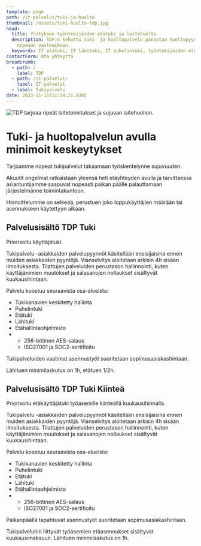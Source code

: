 ```yaml
---
template: page
path: /it-palvelut/tuki-ja-huolto
thumbnail: /assets/tuki-huolto-tdp.jpg
head:
  title: Yrityksen työntekijöiden etätuki ja laitehuolto
  description: TDP:n kehuttu tuki- ja huoltopalvelu panostaa huoltopyyntöjen
    nopeaan vasteaikaan.
  keywords: IT etätuki, IT lähituki, IT puhelintuki, työntekijöiden etätuki
contactForm: Ota yhteyttä
breadcrumb:
  - path: /
    label: TDP
  - path: /it-palvelut/
    label: IT-palvelut
  - label: Tukipalvelu
date: 2023-11-11T11:54:21.839Z
---
```

![TDP tarjoaa ripeät laitetoimitukset ja sujuvan laitehuollon.](/assets/tuki-huolto-tdp.jpg)

# Tuki- ja huoltopalvelun avulla minimoit keskeytykset

Tarjoamme nopeat tukipalvelut takaamaan työskentelynne sujuvuuden.

Akuutit ongelmat ratkaistaan yleensä heti etäyhteyden avulla ja tarvittaessa asiantuntijamme saapuvat nopeasti paikan päälle palauttamaan järjestelmänne toimintakuntoon.

Hinnoittelumme on selkeää, perustuen joko loppukäyttäjien määrään tai asennukseen käytettyyn aikaan.

## Palvelusisältö TDP Tuki

Priorisoitu käyttäjätuki.

Tukipalvelu -asiakkaiden palvelupyynnöt käsitellään ensisijaisina ennen muiden asiakkaiden pyyntöjä. Vianselvitys aloitetaan arkisin 4h sisään ilmoituksesta. Tilattujen palveluiden perustason hallinnointi, kuten käyttäjänimien muutokset ja salasanojen nollaukset sisältyvät kuukausihintaan.

Palvelu koostuu seuraavista osa-alueista:

 * Tukikanavien keskitetty hallinta
 * Puhelintuki
 * Etätuki
 * Lähituki
 * Etähallintaohjelmisto 
 * * 256-bittinen AES-salaus
   * ISO27001 ja SOC2-sertifioitu

Tukipalveluiden vaatimat asennustyöt suoritetaan sopimusasiakashintaan. 

Lähituen minimilaskutus on 1h, etätuen 1/2h.

## Palvelusisältö TDP Tuki Kiinteä

Priorisoitu etäkäyttäjätuki työasemille kiinteällä kuukausihinnalla. 


Tukipalvelu -asiakkaiden palvelupyynnöt käsitellään ensisijaisina ennen muiden asiakkaiden pyyntöjä. Vianselvitys aloitetaan arkisin 4h sisään ilmoituksesta. Tilattujen palveluiden perustason hallinnointi, kuten käyttäjänimien muutokset ja salasanojen nollaukset sisältyvät kuukausihintaan.

Palvelu koostuu seuraavista osa-alueista:

 * Tukikanavien keskitetty hallinta
 * Puhelintuki
 * Etätuki
 * Lähituki
 * Etähallintaohjelmisto 
 * * 256-bittinen AES-salaus
   * ISO27001 ja SOC2-sertifioitu

Paikanpäällä tapahtuvat asennustyöt suoritetaan sopimusasiakashintaan. 

Tukipalveluhin liittyvät työasemien etäasennukset sisältyvät kuukausimaksuun. Lähituen minimilaskutus on 1h.
